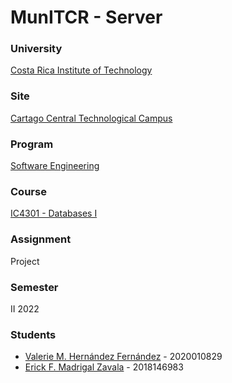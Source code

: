 # MunITCR - Server

### University
[Costa Rica Institute of Technology](https://www.tec.ac.cr/)

### Site
[Cartago Central Technological Campus](https://www.tec.ac.cr/ubicaciones/campus-tecnologico-central-cartago)

### Program
[Software Engineering](https://www.tec.ac.cr/programas-academicos/bachillerato-ingenieria-computacion)

### Course
[IC4301 - Databases I](https://www.tec.ac.cr/planes-estudio/bachillerato-ingenieria-computacion)

### Assignment
Project

### Semester
II 2022

### Students
- [Valerie M. Hernández Fernández](https://github.com/valeriehernandez-7) - 2020010829
- [Erick F. Madrigal Zavala](https://github.com/efmz200) - 2018146983